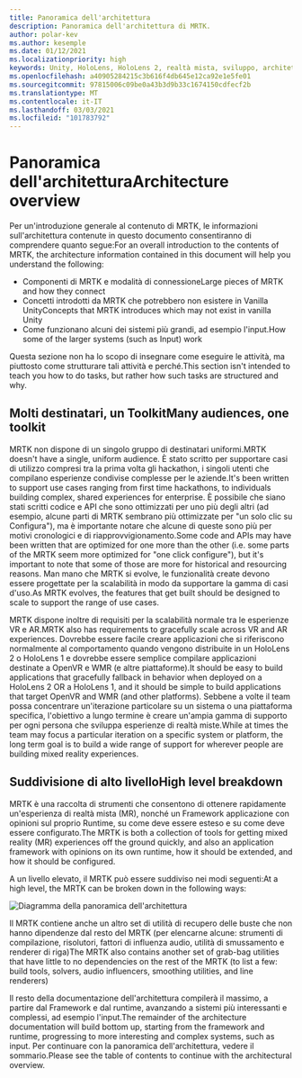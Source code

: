 ```yaml
---
title: Panoramica dell'architettura
description: Panoramica dell'architettura di MRTK.
author: polar-kev
ms.author: kesemple
ms.date: 01/12/2021
ms.localizationpriority: high
keywords: Unity, HoloLens, HoloLens 2, realtà mista, sviluppo, architettura MRTK
ms.openlocfilehash: a40905284215c3b616f4db645e12ca92e1e5fe01
ms.sourcegitcommit: 97815006c09be0a43b3d9b33c1674150cdfecf2b
ms.translationtype: MT
ms.contentlocale: it-IT
ms.lasthandoff: 03/03/2021
ms.locfileid: "101783792"
---
```

# <a name="architecture-overview"></a><span data-ttu-id="f4163-104">Panoramica dell'architettura</span><span class="sxs-lookup"><span data-stu-id="f4163-104">Architecture overview</span></span>

<span data-ttu-id="f4163-105">Per un'introduzione generale al contenuto di MRTK, le informazioni sull'architettura contenute in questo documento consentiranno di comprendere quanto segue:</span><span class="sxs-lookup"><span data-stu-id="f4163-105">For an overall introduction to the contents of MRTK, the architecture information contained in this document will help you understand the following:</span></span>

- <span data-ttu-id="f4163-106">Componenti di MRTK e modalità di connessione</span><span class="sxs-lookup"><span data-stu-id="f4163-106">Large pieces of MRTK and how they connect</span></span>
- <span data-ttu-id="f4163-107">Concetti introdotti da MRTK che potrebbero non esistere in Vanilla Unity</span><span class="sxs-lookup"><span data-stu-id="f4163-107">Concepts that MRTK introduces which may not exist in vanilla Unity</span></span>
- <span data-ttu-id="f4163-108">Come funzionano alcuni dei sistemi più grandi, ad esempio l'input.</span><span class="sxs-lookup"><span data-stu-id="f4163-108">How some of the larger systems (such as Input) work</span></span>

<span data-ttu-id="f4163-109">Questa sezione non ha lo scopo di insegnare come eseguire le attività, ma piuttosto come strutturare tali attività e perché.</span><span class="sxs-lookup"><span data-stu-id="f4163-109">This section isn't intended to teach you how to do tasks, but rather how such tasks are structured and why.</span></span>

## <a name="many-audiences-one-toolkit"></a><span data-ttu-id="f4163-110">Molti destinatari, un Toolkit</span><span class="sxs-lookup"><span data-stu-id="f4163-110">Many audiences, one toolkit</span></span>

<span data-ttu-id="f4163-111">MRTK non dispone di un singolo gruppo di destinatari uniformi.</span><span class="sxs-lookup"><span data-stu-id="f4163-111">MRTK doesn't have a single, uniform audience.</span></span> <span data-ttu-id="f4163-112">È stato scritto per supportare casi di utilizzo compresi tra la prima volta gli hackathon, i singoli utenti che compilano esperienze condivise complesse per le aziende.</span><span class="sxs-lookup"><span data-stu-id="f4163-112">It's been written to support use cases ranging from first time hackathons, to individuals building complex, shared experiences for enterprise.</span></span> <span data-ttu-id="f4163-113">È possibile che siano stati scritti codice e API che sono ottimizzati per uno più degli altri (ad esempio, alcune parti di MRTK sembrano più ottimizzate per "un solo clic su Configura"), ma è importante notare che alcune di queste sono più per motivi cronologici e di riapprovvigionamento.</span><span class="sxs-lookup"><span data-stu-id="f4163-113">Some code and APIs may have been written that are optimized for one more than the other (i.e. some parts of the MRTK seem more optimized for "one click configure"), but it's important to note that some of those are more for historical and resourcing reasons.</span></span> <span data-ttu-id="f4163-114">Man mano che MRTK si evolve, le funzionalità create devono essere progettate per la scalabilità in modo da supportare la gamma di casi d'uso.</span><span class="sxs-lookup"><span data-stu-id="f4163-114">As MRTK evolves, the features that get built should be designed to scale to support the range of use cases.</span></span>

<span data-ttu-id="f4163-115">MRTK dispone inoltre di requisiti per la scalabilità normale tra le esperienze VR e AR.</span><span class="sxs-lookup"><span data-stu-id="f4163-115">MRTK also has requirements to gracefully scale across VR and AR experiences.</span></span> <span data-ttu-id="f4163-116">Dovrebbe essere facile creare applicazioni che si riferiscono normalmente al comportamento quando vengono distribuite in un HoloLens 2 o HoloLens 1 e dovrebbe essere semplice compilare applicazioni destinate a OpenVR e WMR (e altre piattaforme).</span><span class="sxs-lookup"><span data-stu-id="f4163-116">It should be easy to build applications that gracefully fallback in behavior when deployed on a HoloLens 2 OR a HoloLens 1, and it should be simple to build applications that target OpenVR and WMR (and other platforms).</span></span> <span data-ttu-id="f4163-117">Sebbene a volte il team possa concentrare un'iterazione particolare su un sistema o una piattaforma specifica, l'obiettivo a lungo termine è creare un'ampia gamma di supporto per ogni persona che sviluppa esperienze di realtà miste.</span><span class="sxs-lookup"><span data-stu-id="f4163-117">While at times the team may focus a particular iteration on a specific system or platform, the long term goal is to build a wide range of support for wherever people are building mixed reality experiences.</span></span>

## <a name="high-level-breakdown"></a><span data-ttu-id="f4163-118">Suddivisione di alto livello</span><span class="sxs-lookup"><span data-stu-id="f4163-118">High level breakdown</span></span>

<span data-ttu-id="f4163-119">MRTK è una raccolta di strumenti che consentono di ottenere rapidamente un'esperienza di realtà mista (MR), nonché un Framework applicazione con opinioni sul proprio Runtime, su come deve essere esteso e su come deve essere configurato.</span><span class="sxs-lookup"><span data-stu-id="f4163-119">The MRTK is both a collection of tools for getting mixed reality (MR) experiences off the ground quickly, and also an application framework with opinions on its own runtime, how it should be extended, and how it should be configured.</span></span>

<span data-ttu-id="f4163-120">A un livello elevato, il MRTK può essere suddiviso nei modi seguenti:</span><span class="sxs-lookup"><span data-stu-id="f4163-120">At a high level, the MRTK can be broken down in the following ways:</span></span>

![Diagramma della panoramica dell'architettura](../features/images/architecture/MRTK_Architecture.png)

<span data-ttu-id="f4163-122">Il MRTK contiene anche un altro set di utilità di recupero delle buste che non hanno dipendenze dal resto del MRTK (per elencarne alcune: strumenti di compilazione, risolutori, fattori di influenza audio, utilità di smussamento e renderer di riga)</span><span class="sxs-lookup"><span data-stu-id="f4163-122">The MRTK also contains another set of grab-bag utilities that have little to no dependencies on the rest of the MRTK (to list a few: build tools, solvers, audio influencers, smoothing utilities, and line renderers)</span></span>

<span data-ttu-id="f4163-123">Il resto della documentazione dell'architettura compilerà il massimo, a partire dal Framework e dal runtime, avanzando a sistemi più interessanti e complessi, ad esempio l'input.</span><span class="sxs-lookup"><span data-stu-id="f4163-123">The remainder of the architecture documentation will build bottom up, starting from the framework and runtime, progressing to more interesting and complex systems, such as input.</span></span> <span data-ttu-id="f4163-124">Per continuare con la panoramica dell'architettura, vedere il sommario.</span><span class="sxs-lookup"><span data-stu-id="f4163-124">Please see the table of contents to continue with the architectural overview.</span></span>
